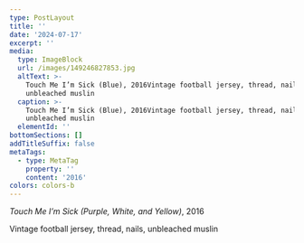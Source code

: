 ```yaml
---
type: PostLayout
title: ''
date: '2024-07-17'
excerpt: ''
media:
  type: ImageBlock
  url: /images/149246827853.jpg
  altText: >-
    Touch Me I’m Sick (Blue), 2016Vintage football jersey, thread, nails,
    unbleached muslin
  caption: >-
    Touch Me I’m Sick (Blue), 2016Vintage football jersey, thread, nails,
    unbleached muslin
  elementId: ''
bottomSections: []
addTitleSuffix: false
metaTags:
  - type: MetaTag
    property: ''
    content: '2016'
colors: colors-b
---
```

*Touch Me I’m Sick (Purple, White, and Yellow)*, 2016

Vintage football jersey, thread, nails, unbleached muslin
